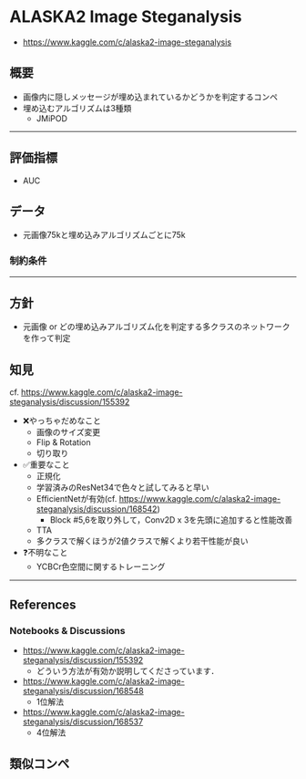 # ALASKA2 Image Steganalysis

- https://www.kaggle.com/c/alaska2-image-steganalysis

## 概要

- 画像内に隠しメッセージが埋め込まれているかどうかを判定するコンペ
- 埋め込むアルゴリズムは3種類
    - JMiPOD


---

## 評価指標

- AUC

## データ

- 元画像75kと埋め込みアルゴリズムごとに75k

### 制約条件

---

## 方針

- 元画像 or どの埋め込みアルゴリズム化を判定する多クラスのネットワークを作って判定


## 知見

cf. https://www.kaggle.com/c/alaska2-image-steganalysis/discussion/155392

- ❌やっちゃだめなこと
	- 画像のサイズ変更
	- Flip & Rotation
	- 切り取り
- ✅重要なこと
	- 正規化
	- 学習済みのResNet34で色々と試してみると早い
	- EfficientNetが有効(cf. https://www.kaggle.com/c/alaska2-image-steganalysis/discussion/168542)
		- Block #5,6を取り外して，Conv2D x 3を先頭に追加すると性能改善
	- TTA
	- 多クラスで解くほうが2値クラスで解くより若干性能が良い
- ❓不明なこと
	- YCBCr色空間に関するトレーニング
---

## References

### Notebooks & Discussions

- https://www.kaggle.com/c/alaska2-image-steganalysis/discussion/155392
    - どういう方法が有効か説明してくださっています．
- https://www.kaggle.com/c/alaska2-image-steganalysis/discussion/168548
    - 1位解法
- https://www.kaggle.com/c/alaska2-image-steganalysis/discussion/168537
    - 4位解法

## 類似コンペ



